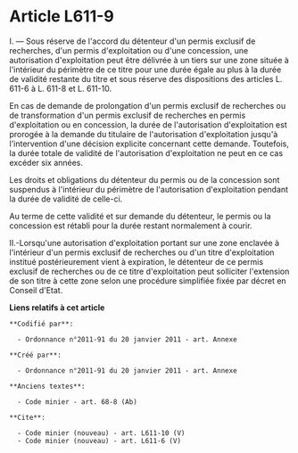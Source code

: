 # Article L611-9

I. ― Sous réserve de l'accord du détenteur d'un permis exclusif de recherches, d'un permis d'exploitation ou d'une
concession, une autorisation d'exploitation peut être délivrée à un tiers sur une zone située à l'intérieur du périmètre de
ce titre pour une durée égale au plus à la durée de validité restante du titre et sous réserve des dispositions des articles
L. 611-6 à L. 611-8 et L. 611-10. 

En cas de demande de prolongation d'un permis exclusif de recherches ou de transformation d'un permis exclusif de recherches
en permis d'exploitation ou en concession, la durée de l'autorisation d'exploitation est prorogée à la demande du titulaire
de l'autorisation d'exploitation jusqu'à l'intervention d'une décision explicite concernant cette demande. Toutefois, la
durée totale de validité de l'autorisation d'exploitation ne peut en ce cas excéder six années. 

Les droits et obligations du détenteur du permis ou de la concession sont suspendus à l'intérieur du périmètre de
l'autorisation d'exploitation pendant la durée de validité de celle-ci. 

Au terme de cette validité et sur demande du détenteur, le permis ou la concession est rétabli pour la durée restant
normalement à courir. 

II.-Lorsqu'une autorisation d'exploitation portant sur une zone enclavée à l'intérieur d'un permis exclusif de recherches ou
d'un titre d'exploitation institué postérieurement vient à expiration, le détenteur de ce permis exclusif de recherches ou de
ce titre d'exploitation peut solliciter l'extension de son titre à cette zone selon une procédure simplifiée fixée par décret
en Conseil d'Etat.

**Liens relatifs à cet article**

	**Codifié par**:

	  - Ordonnance n°2011-91 du 20 janvier 2011 - art. Annexe

	**Créé par**:

	  - Ordonnance n°2011-91 du 20 janvier 2011 - art. Annexe

	**Anciens textes**:

	  - Code minier - art. 68-8 (Ab)

	**Cite**:

	  - Code minier (nouveau) - art. L611-10 (V)
	  - Code minier (nouveau) - art. L611-6 (V)

